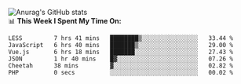 
![Anurag's GitHub stats](https://github-readme-stats.vercel.app/api?username=supergczh&show_icons=true&theme=radical)
<br />
📊 **This Week I Spent My Time On:**

<!--START_SECTION:waka-->

```text
LESS         7 hrs 41 mins   ████████▒░░░░░░░░░░░░░░░░   33.44 %
JavaScript   6 hrs 40 mins   ███████▒░░░░░░░░░░░░░░░░░   29.00 %
Vue.js       6 hrs 18 mins   ███████░░░░░░░░░░░░░░░░░░   27.43 %
JSON         1 hr 40 mins    █▓░░░░░░░░░░░░░░░░░░░░░░░   07.26 %
Cheetah      38 mins         ▓░░░░░░░░░░░░░░░░░░░░░░░░   02.82 %
PHP          0 secs          ░░░░░░░░░░░░░░░░░░░░░░░░░   00.02 %
```

<!--END_SECTION:waka-->
